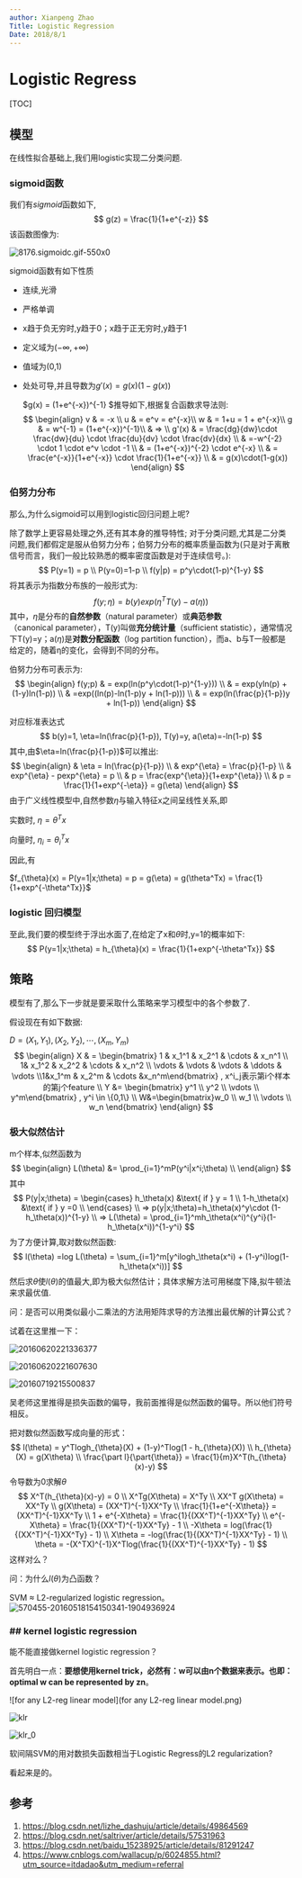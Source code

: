 ```yaml
---
author: Xianpeng Zhao
Title: Logistic Regression
Date: 2018/8/1
---
```


# Logistic Regress

[TOC]

## 模型

在线性拟合基础上,我们用logistic实现二分类问题.

### sigmoid函数

我们有$sigmoid$函数如下,
$$
g(z) = \frac{1}{1+e^{-z}}
$$
该函数图像为:

![8176.sigmoidc.gif-550x0](./8176.sigmoidc.gif-550x0.png)

sigmoid函数有如下性质

* 连续,光滑

* 严格单调

* x趋于负无穷时,y趋于0；x趋于正无穷时,y趋于1

* 定义域为$(-\infty, +\infty)$

* 值域为(0,1)

* 处处可导,并且导数为$g'(x) = g(x)(1-g(x))$

  $g(x) = (1+e^{-x})^{-1} $推导如下,根据复合函数求导法则:
  $$
  \begin{align}
  v & = -x \\
  u & = e^v  = e^{-x}\\
  w & = 1+u = 1 + e^{-x}\\
  g & = w^{-1} = (1+e^{-x})^{-1}\\
  & => \\
  g'(x) & = \frac{dg}{dw}\cdot \frac{dw}{du} \cdot \frac{du}{dv} \cdot \frac{dv}{dx} \\
  & =-w^{-2} \cdot 1 \cdot e^v \cdot -1 \\
  & = (1+e^{-x})^{-2} \cdot e^{-x} \\
  & = \frac{e^{-x}}{1+e^{-x}} \cdot \frac{1}{1+e^{-x}} \\
  & = g(x)\cdot(1-g(x))
  \end{align}
  $$






### 伯努力分布

那么,为什么sigmoid可以用到logistic回归问题上呢?

除了数学上更容易处理之外,还有其本身的推导特性; 对于分类问题,尤其是二分类问题,我们都假定是服从伯努力分布；伯努力分布的概率质量函数为(只是对于离散信号而言，我们一般比较熟悉的概率密度函数是对于连续信号。):
$$
P(y=1) = p \\ 
P(y=0)=1-p \\
f(y|p) = p^y\cdot(1-p)^{1-y}
$$
将其表示为指数分布族的一般形式为:
$$
f(y; \eta) = b(y)exp(\eta^TT(y)-a(\eta))
$$
其中，$\eta$是分布的**自然参数**（natural parameter）或**典范参数**（canonical parameter），T(y)叫做**充分统计量**（sufficient statistic），通常情况下T(y)=y；a($\eta$)是**对数分配函数**（log partition function），而a、b与T一般都是给定的，随着η的变化，会得到不同的分布。

伯努力分布可表示为:
$$
\begin{align}
f(y;p) & = exp(ln(p^y\cdot(1-p)^{1-y})) \\
& = exp(yln(p) + (1-y)ln(1-p)) \\
& =exp((ln(p)-ln(1-p)y + ln(1-p))) \\
& = exp(ln(\frac{p}{1-p})y + ln(1-p))
\end{align}
$$


对应标准表达式
$$
b(y)=1, \eta=ln(\frac{p}{1-p}), T(y)=y, a(\eta)=-ln(1-p)
$$
其中,由$\eta=ln(\frac{p}{1-p})$可以推出:
$$
\begin{align}
& \eta = ln(\frac{p}{1-p}) \\
& exp^{\eta} = \frac{p}{1-p} \\
& exp^{\eta} - pexp^{\eta} = p \\
& p = \frac{exp^{\eta}}{1+exp^{\eta}} \\
& p = \frac{1}{1+exp^{-\eta}} = g(\eta)
\end{align}
$$
由于广义线性模型中,自然参数$\eta$与输入特征x之间呈线性关系,即

实数时, $\eta = \theta^Tx$

向量时, $\eta_i=\theta_i^Tx$

因此,有

$f_{\theta}(x) = P(y=1|x;\theta) = p = g(\eta) = g(\theta^Tx) = \frac{1}{1+exp^{-\theta^Tx}}$



### logistic 回归模型

至此,我们要的模型终于浮出水面了,在给定了x和$\theta$时,y=1的概率如下:
$$
P(y=1|x;\theta) = h_{\theta}(x) = \frac{1}{1+exp^{-\theta^Tx}}
$$

## 策略

模型有了,那么下一步就是要采取什么策略来学习模型中的各个参数了.

假设现在有如下数据:

$D={(X_1, Y_1),(X_2,Y_2),\cdots, (X_m,Y_m)}$
$$
\begin{align}
X & = \begin{bmatrix} 1 & x_1^1 & x_2^1 & \cdots & x_n^1 \\ 1& x_1^2 & x_2^2 & \cdots & x_n^2 \\ \vdots  & \vdots & \vdots & \ddots & \vdots \\1&x_1^m & x_2^m & \cdots &x_n^m\end{bmatrix} ,
x^i_j表示第i个样本的第j个feature
\\
  Y &= \begin{bmatrix} y^1 \\ y^2 \\ \vdots \\ y^m\end{bmatrix} ,
   y^i \in \{0,1\} \\
  W&=\begin{bmatrix}w_0 \\ w_1 \\ \vdots \\ w_n \end{bmatrix}
 \end{align}
$$

### 极大似然估计

m个样本,似然函数为
$$
\begin{align}
L(\theta) &= \prod_{i=1}^mP(y^i|x^i;\theta) \\
\end{align}
$$
其中 
$$
P(y|x;\theta) = 
\begin{cases}
h_\theta(x) &\text{ if } y = 1 \\
1-h_\theta(x)  &\text{ if } y =0 \\
\end{cases}
\\ => 
p(y|x;\theta)=h_\theta(x)^y\cdot (1-h_\theta(x))^{1-y} \\
=> L(\theta) = \prod_{i=1}^mh_\theta(x^i)^{y^i}(1-h_\theta(x^i))^{1-y^i}
$$
为了方便计算,取对数似然函数:
$$
l(\theta) =log L(\theta) = \sum_{i=1}^m[y^ilogh_\theta(x^i) + (1-y^i)log(1-h_\theta(x^i))]
$$
然后求$\theta$使$l(\theta)$的值最大,即为极大似然估计；具体求解方法可用梯度下降,拟牛顿法来求最优值.

问：是否可以用类似最小二乘法的方法用矩阵求导的方法推出最优解的计算公式？

试着在这里推一下：

![20160620221336377](./20160620221336377.png)

![20160620221607630](./20160620221607630.png)

![20160719215500837](./20160719215500837.png)

吴老师这里推得是损失函数的偏导，我前面推得是似然函数的偏导。所以他们符号相反。

把对数似然函数写成向量的形式：
$$
l(\theta) = y^Tlogh_{\theta}(X) + (1-y)^Tlog(1 - h_{\theta}(X)) \\
h_{\theta}(X) = g(X\theta) \\
\frac{\part l}{\part{\theta}} = \frac{1}{m}X^T(h_{\theta}(x)-y)
$$
令导数为0求解$\theta$
$$
X^T(h_{\theta}(x)-y) = 0 \\
X^Tg(X\theta) = X^Ty \\
XX^T g(X\theta) = XX^Ty \\
g(X\theta) = (XX^T)^{-1}XX^Ty \\
\frac{1}{1+e^{-X\theta}} = (XX^T)^{-1}XX^Ty \\
1 + e^{-X\theta} = \frac{1}{(XX^T)^{-1}XX^Ty} \\
e^{-X\theta} = \frac{1}{(XX^T)^{-1}XX^Ty} - 1 \\
-X\theta = log(\frac{1}{(XX^T)^{-1}XX^Ty} - 1) \\
X\theta = -log(\frac{1}{(XX^T)^{-1}XX^Ty} - 1) \\
\theta = -(X^TX)^{-1}X^Tlog(\frac{1}{(XX^T)^{-1}XX^Ty} - 1)
$$
这样对么？

问：为什么$l(\theta)$为凸函数？



SVM ≈ L2-regularized logistic regression。![570455-20160518154150341-1904936924](570455-20160518154150341-1904936924.png)



### ## kernel logistic regression

能不能直接做kernel logistic regression？

首先明白一点：**要想使用kernel trick，必然有：w可以由n个数据来表示。也即：optimal w can be represented by zn**。

![for any L2-reg linear model](for any L2-reg linear model.png)

![klr](klr.png)

![klr_0](klr_0.png)



软间隔SVM的用对数损失函数相当于Logistic Regress的L2 regularization?

看起来是的。



## 参考

1. https://blog.csdn.net/lizhe_dashuju/article/details/49864569
2. https://blog.csdn.net/saltriver/article/details/57531963
3. https://blog.csdn.net/baidu_15238925/article/details/81291247
4. https://www.cnblogs.com/wallacup/p/6024855.html?utm_source=itdadao&utm_medium=referral